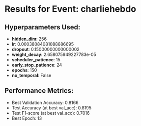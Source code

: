 # Results for Event: charliehebdo

## Hyperparameters Used:
- **hidden_dim**: 256
- **lr**: 0.00038084081088686695
- **dropout**: 0.15000000000000002
- **weight_decay**: 2.658075949227783e-05
- **scheduler_patience**: 15
- **early_stop_patience**: 24
- **epochs**: 150
- **no_temporal**: False

## Performance Metrics:
- Best Validation Accuracy: 0.8166
- Test Accuracy (at best val_acc): 0.8195
- Test F1-score (at best val_acc): 0.7016
- Best Epoch: 13
